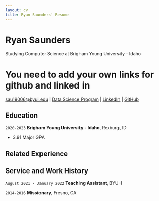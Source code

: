 ```yaml
---
layout: cv
title: Ryan Saunders' Resume
---
```

# Ryan Saunders
Studying Computer Science at Brigham Young University - Idaho
# You need to add your own links for github and linked in

<div id="webaddress">
<a href="sau19006@byui.edu">sau19006@byui.edu</a>
| <a href="https://byuidatascience.github.io/development.html">Data Science Program</a>
| <a href="www.linkedin.com/in/ryan-saunders-8621b011b">LinkedIn</a>
| <a href="https://github.com/ryguy4">GitHub</a>
</div>

<!-- https://www.monique.tech/the-art-of-markdown -->

## Education

`2020-2023`
__Brigham Young University - Idaho__, Rexburg, ID

- 3.91 Major GPA


## Related Experience

## Service and Work History

`August 2021 - January 2022`
__Teaching Assistant__, BYU-I


`2014-2016`
__Missionary__, Fresno, CA



<!-- ### Footer

Last updated: May 2013 -->


